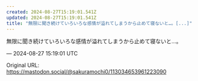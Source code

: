 ```yaml
---
created: 2024-08-27T15:19:01.541Z
updated: 2024-08-27T15:19:01.541Z
title: "無限に聞き続けていろいろな感情が溢れてしまうから止めて寝ないと…。[...]"
---
```


<p>無限に聞き続けていろいろな感情が溢れてしまうから止めて寝ないと…。</p>

&mdash; 2024-08-27 15:19:01 UTC

Original URL: https://mastodon.social/@sakuramochi0/113034653961223090
